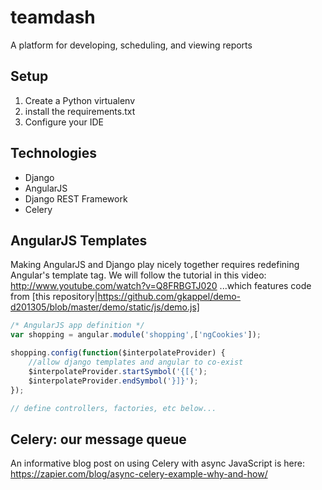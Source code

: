 teamdash
========

A platform for developing, scheduling, and viewing reports


Setup 
----------------------------
1. Create a Python virtualenv
2. install the requirements.txt
3. Configure your IDE


Technologies
------------
* Django
* AngularJS
* Django REST Framework
* Celery


AngularJS Templates
-------------------
Making AngularJS and Django play nicely together requires redefining Angular's template tag. We will follow the tutorial in this video:
http://www.youtube.com/watch?v=Q8FRBGTJ020
...which features code from [this repository|https://github.com/gkappel/demo-d201305/blob/master/demo/static/js/demo.js]

```javascript
/* AngularJS app definition */
var shopping = angular.module('shopping',['ngCookies']);

shopping.config(function($interpolateProvider) {
    //allow django templates and angular to co-exist
    $interpolateProvider.startSymbol('{[{');
    $interpolateProvider.endSymbol('}]}');
});

// define controllers, factories, etc below...
```


Celery: our message queue
-------------------------
An informative blog post on using Celery with async JavaScript is here: https://zapier.com/blog/async-celery-example-why-and-how/

